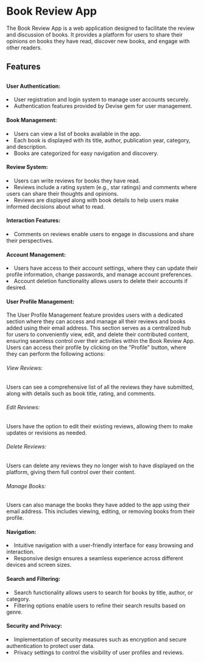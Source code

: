 <h1>Book Review App </h1>

The Book Review App is a web application designed to facilitate the review and discussion of books. It provides a platform for users to share their opinions on books they have read, discover new books, and engage with other readers. 

<h2> Features <h2>
<h4> User Authentication: </h4>
<li> User registration and login system to manage user accounts securely.</li>
<li> Authentication features provided by Devise gem for user management.</li>
<h4> Book Management: </h4>
<li> Users can view a list of books available in the app.</li>
<li> Each book is displayed with its title, author, publication year, category, and description.</li>
<li> Books are categorized for easy navigation and discovery.</li>
<h4> Review System:</h4>
<li> Users can write reviews for books they have read.</li>
<li> Reviews include a rating system (e.g., star ratings) and comments where users can share their thoughts and opinions.</li>
<li> Reviews are displayed along with book details to help users make informed decisions about what to read.</li>
<h4> Interaction Features:</h4>
<li> Comments on reviews enable users to engage in discussions and share their perspectives.</li>
<h4> Account Management:</h4>
<li> Users have access to their account settings, where they can update their profile information, change passwords, and manage account preferences.</li>
<li> Account deletion functionality allows users to delete their accounts if desired.</li>
<h4> User Profile Management:</h4>
The User Profile Management feature provides users with a dedicated section where they can access and manage all their reviews and books added using their email address. This section serves as a centralized hub for users to conveniently view, edit, and delete their contributed content, ensuring seamless control over their activities within the Book Review App. Users can access their profile by clicking on the "Profile" button, where they can perform the following actions:
<h6> View Reviews:</h6> Users can see a comprehensive list of all the reviews they have submitted, along with details such as book title, rating, and comments.
<h6> Edit Reviews:</h6> Users have the option to edit their existing reviews, allowing them to make updates or revisions as needed.
<h6> Delete Reviews:</h6> Users can delete any reviews they no longer wish to have displayed on the platform, giving them full control over their content.
<h6> Manage Books:</h6> Users can also manage the books they have added to the app using their email address. This includes viewing, editing, or removing books from their profile.
<h4> Navigation: </h4>
<li> Intuitive navigation with a user-friendly interface for easy browsing and interaction.</li>
<li> Responsive design ensures a seamless experience across different devices and screen sizes.</li>
<h4> Search and Filtering:</h4>
<li> Search functionality allows users to search for books by title, author, or category.</li>
<li> Filtering options enable users to refine their search results based on genre.</li>
<h4> Security and Privacy:</h4>
<li> Implementation of security measures such as encryption and secure authentication to protect user data.</li>
<li> Privacy settings to control the visibility of user profiles and reviews.</li>